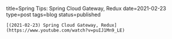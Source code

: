 
title=Spring Tips: Spring Cloud Gateway, Redux
date=2021-02-23
type=post
tags=blog
status=published
~~~~~~
[(2021-02-23) Spring Cloud Gateway, Redux](https://www.youtube.com/watch?v=puIJ1Mn9_LE) 
            